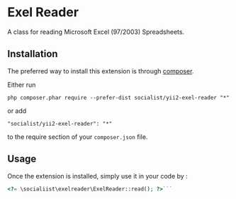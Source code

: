 Exel Reader
===========
A class for reading Microsoft Excel (97/2003) Spreadsheets.

Installation
------------

The preferred way to install this extension is through [composer](http://getcomposer.org/download/).

Either run

```
php composer.phar require --prefer-dist socialist/yii2-exel-reader "*"
```

or add

```
"socialist/yii2-exel-reader": "*"
```

to the require section of your `composer.json` file.


Usage
-----

Once the extension is installed, simply use it in your code by  :

```php
<?= \socialiist\exelreader\ExelReader::read(); ?>```